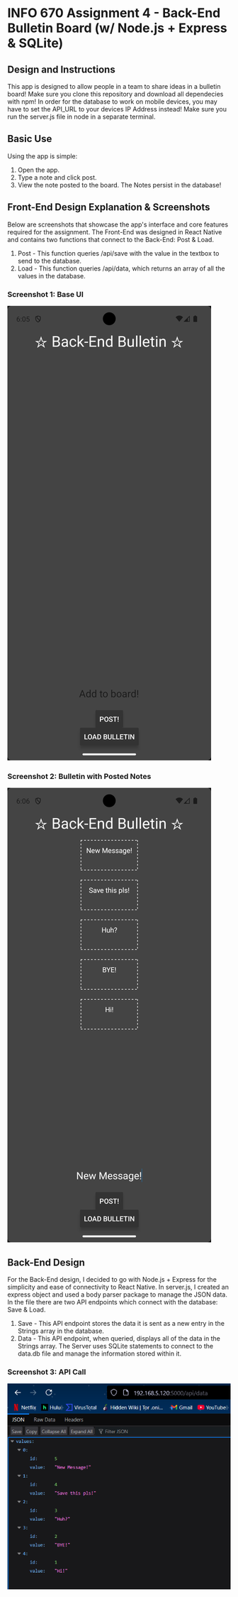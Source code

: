 # INFO 670 Assignment 4 - Back-End Bulletin Board (w/ Node.js + Express & SQLite)

## Design and Instructions

This app is designed to allow people in a team to share ideas in a bulletin board!
Make sure you clone this repository and download all dependecies with npm! In order for the database to work on mobile devices, you may have to set the API_URL to your devices IP Address instead! Make sure you run the server.js file in node in a separate terminal.

## Basic Use

Using the app is simple:

1. Open the app.
2. Type a note and click post.
3. View the note posted to the board. The Notes persist in the database!

## Front-End Design Explanation & Screenshots

Below are screenshots that showcase the app's interface and core features required for the assignment. The Front-End was designed in React Native and contains two functions that connect to the Back-End: Post & Load.
1. Post - This function queries /api/save with the value in the textbox to send to the database.
2. Load - This function queries /api/data, which returns an array of all the values in the database.

### Screenshot 1: Base UI
![UI](assets/Screenshot1.png)

### Screenshot 2: Bulletin with Posted Notes
![Bulletin](assets/Screenshot2.png)

## Back-End Design

For the Back-End design, I decided to go with Node.js + Express for the simplicity and ease of connectivity to React Native. In server.js, I created an express object and used a body parser package to manage the JSON data. In the file there are two API endpoints which connect with the database: Save & Load.
1. Save - This API endpoint stores the data it is sent as a new entry in the Strings array in the database.
2. Data - This API endpoint, when queried, displays all of the data in the Strings array.
The Server uses SQLite statements to connect to the data.db file and manage the information stored within it.

### Screenshot 3: API Call
![API](assets/Screenshot3.png)